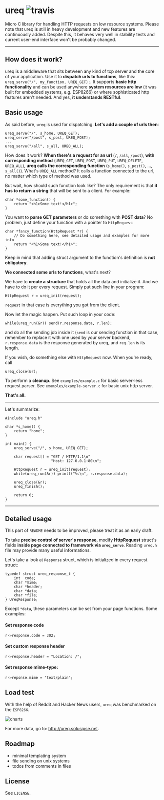 # ureq ![travis](https://travis-ci.org/solusipse/ureq.svg?branch=master)
Micro C library for handling HTTP requests on low resource systems. Please note that ureq is still in heavy development and new features are continuously added. Despite this, it behaves very well in stability tests and current user-end interface won't be probably changed.

-------------------------------------------------------------------------------

## How does it work?

ureq is a middleware that sits between any kind of tcp server and the core of your application. Use it to **dispatch urls to functions**, like this: `ureq_serve("/", my_function, UREQ_GET);`. It supports **basic http functionality** and can be used anywhere **system resources are low** (it was built for embedded systems, e.g. ESP8266) or where sophisticated http features aren't needed. And yes, **it understands RESTful**.

## Basic usage

As said before, `ureq` is used for dispatching. **Let's add a couple of urls then**:
```
ureq_serve("/", s_home, UREQ_GET);
ureq_serve("/post", s_post, UREQ_POST);
...
ureq_serve("/all", s_all, UREQ_ALL);

```
How does it work? **When there's a request for an url** (`/`, `/all`, `/post`), **with corresponding method** (`UREQ_GET`, `UREQ_POST`, `UREQ_PUT`, `UREQ_DELETE`,  `UREQ_ALL`), **ureq calls the corresponding function** (`s_home()`, `s_post()`, ...,  `s_all()`). What's `UREQ_ALL` method? It calls a function connected to the url, no matter which type of method was used.

But wait, how should such function look like? The only requirement is that **it has to return a string** that will be sent to a client. For example:

```
char *some_function() {
    return "<h1>Some text!</h1>";
}
```

You want to **parse GET parameters** or do something with **POST data**? No problem, just define your function with a pointer to `HttpRequest`:

```
char *fancy_function(HttpRequest *r) {
    // Do something here, see detailed usage and examples for more info
    return "<h1>Some text!</h1>";
}
```

Keep in mind that adding struct argument to the function's definition is **not obligatory**.

**We connected some urls to functions**, what's next?

We have to **create a structure** that holds all the data and initialize it. And we have to do it per every request. Simply put such line in your program:
```
HttpRequest r = ureq_init(request);
```
`request` in that case is everything you got from the client.

Now let the magic happen. Put such loop in your code:
```
while(ureq_run(&r)) send(r.response.data, r.len);
```
and do all the sending job inside it (`send` is our sending function in that case, remember to replace it with one used by your server backend, `r.response.data` is the response generated by ureq, and `req.len` is its length.

If you wish, do something else with `HttpRequest` now. When you're ready, call
```
ureq_close(&r);
```
To perform a **cleanup**. See `examples/example.c` for basic server-less request parser. See `examples/example-server.c` for basic unix http server.

**That's all.**

-------------------------------------------------------------------------------

Let's summarize:

```
#include "ureq.h"

char *s_home() {
    return "home";
}

int main() {
    ureq_serve("/", s_home, UREQ_GET);

    char request[] = "GET / HTTP/1.1\n"
                     "Host: 127.0.0.1:80\n";

    HttpRequest r = ureq_init(request);
    while(ureq_run(&r)) printf("%s\n", r.response.data);

    ureq_close(&r);
    ureq_finish();

    return 0;
}
```

-------------------------------------------------------------------------------

## Detailed usage
This part of `README` needs to be improved, please treat it as an early draft.

To take **precise control of server's response**, modify **HttpRequest** struct's fields **inside page connected to framework via `ureq_serve`**. Reading `ureq.h` file may provide many useful informations.

Let's take a look at `Response` struct, which is initialized in every request struct:

```
typedef struct ureq_response_t {
    int  code;
    char *mime;
    char *header;
    char *data;
    char *file;
} UreqResponse;
```

Except `*data`, these parameters can be set from your page functions. Some examples:

#### Set response code
```
r->response.code = 302;
```

#### Set custom response header
```
r->response.header = "Location: /";
```

#### Set response mime-type:
```
r->reponse.mime = "text/plain";
```

## Load test
With the help of Reddit and Hacker News users, `ureq` was benchmarked on the `ESP8266`.

![charts](https://solusipse.net/varia/esp8266/esp8266stats.png)

For more data, go to: http://ureq.solusipse.net.

## Roadmap
- minimal templating system
- file sending on unix systems
- todos from comments in files

## License
See `LICENSE`.
